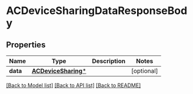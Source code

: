 # ACDeviceSharingDataResponseBody

## Properties
Name | Type | Description | Notes
------------ | ------------- | ------------- | -------------
**data** | [**ACDeviceSharing***](ACDeviceSharing.md) |  | [optional] 

[[Back to Model list]](../README.md#documentation-for-models) [[Back to API list]](../README.md#documentation-for-api-endpoints) [[Back to README]](../README.md)


